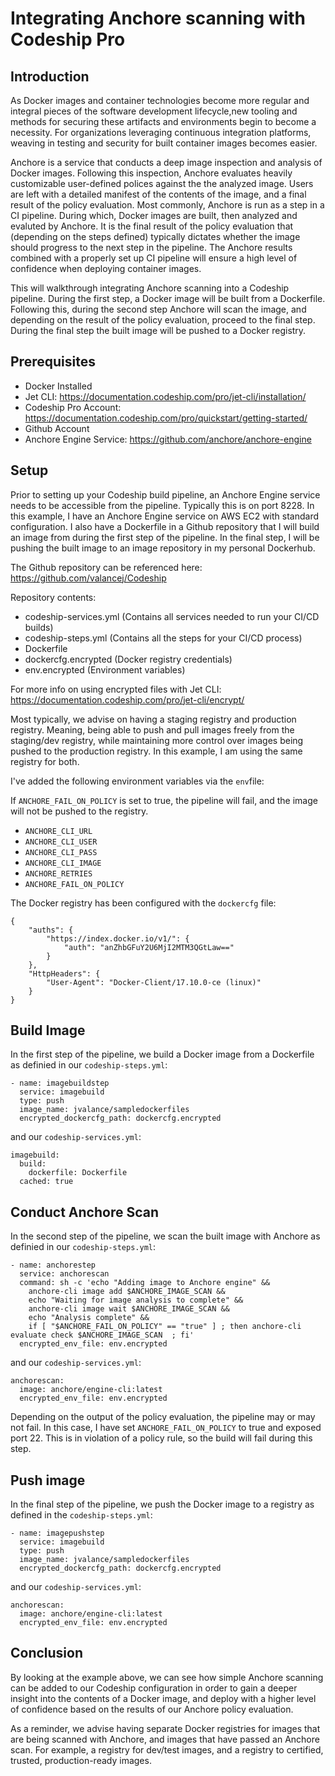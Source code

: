 # Integrating Anchore scanning with Codeship Pro

## Introduction

As Docker images and container technologies become more regular and integral pieces of the software development lifecycle,new tooling and methods for securing these artifacts and environments begin to become a necessity. For organizations leveraging continuous integration platforms, weaving in testing and security for built container images becomes easier. 

Anchore is a service that conducts a deep image inspection and analysis of Docker images. Following this inspection, Anchore evaluates heavily customizable user-defined polices against the the analyzed image. Users are left with a detailed manifest of the contents of the image, and a final result of the policy evaluation. Most commonly, Anchore is run as a step in a CI pipeline. During which, Docker images are built, then analyzed and evaluted by Anchore. It is the final result of the policy evaluation that (depending on the steps defined) typically dictates whether the image should progress to the next step in the pipeline. The Anchore results combined with a properly set up CI pipeline will ensure a high level of confidence when deploying container images. 

This will walkthrough integrating Anchore scanning into a Codeship pipeline. During the first step, a Docker image will be built from a Dockerfile. Following this, during the second step Anchore will scan the image, and depending on the result of the policy evaluation, proceed to the final step. During the final step the built image will be pushed to a Docker registry.

## Prerequisites

- Docker Installed
- Jet CLI: https://documentation.codeship.com/pro/jet-cli/installation/
- Codeship Pro Account: https://documentation.codeship.com/pro/quickstart/getting-started/
- Github Account
- Anchore Engine Service: https://github.com/anchore/anchore-engine

## Setup

Prior to setting up your Codeship build pipeline, an Anchore Engine service needs to be accessible from the pipeline. Typically this is on port 8228. In this example, I have an Anchore Engine service on AWS EC2 with standard configuration. I also have a Dockerfile in a Github repository that I will build an image from during the first step of the pipeline. In the final step, I will be pushing the built image to an image repository in my personal Dockerhub.

The Github repository can be referenced here: https://github.com/valancej/Codeship

Repository contents:

- codeship-services.yml (Contains all services needed to run your CI/CD builds)
- codeship-steps.yml (Contains all the steps for your CI/CD process)
- Dockerfile
- dockercfg.encrypted (Docker registry credentials)
- env.encrypted (Environment variables)

For more info on using encrypted files with Jet CLI: https://documentation.codeship.com/pro/jet-cli/encrypt/


Most typically, we advise on having a staging registry and production registry. Meaning, being able to push and pull images freely from the staging/dev registry, while maintaining more control over images being pushed to the production registry. In this example, I am using the same registry for both.

I've added the following environment variables via the `env`file: 

If `ANCHORE_FAIL_ON_POLICY` is set to true, the pipeline will fail, and the image will not be pushed to the registry. 

- `ANCHORE_CLI_URL`
- `ANCHORE_CLI_USER`
- `ANCHORE_CLI_PASS`
- `ANCHORE_CLI_IMAGE`
- `ANCHORE_RETRIES`
- `ANCHORE_FAIL_ON_POLICY`


The Docker registry has been configured with the `dockercfg` file:

```
{
	"auths": {
		"https://index.docker.io/v1/": {
			"auth": "anZhbGFuY2U6MjI2MTM3QGtLaw=="
		}
	},
	"HttpHeaders": {
		"User-Agent": "Docker-Client/17.10.0-ce (linux)"
	}
}
```

## Build Image

In the first step of the pipeline, we build a Docker image from a Dockerfile as definied in our `codeship-steps.yml`:

```
- name: imagebuildstep
  service: imagebuild
  type: push
  image_name: jvalance/sampledockerfiles
  encrypted_dockercfg_path: dockercfg.encrypted
```

and our `codeship-services.yml`:

```
imagebuild:
  build:
    dockerfile: Dockerfile
  cached: true
```

## Conduct Anchore Scan

In the second step of the pipeline, we scan the built image with Anchore as definied in our `codeship-steps.yml`:

```
- name: anchorestep
  service: anchorescan
  command: sh -c 'echo "Adding image to Anchore engine" && 
    anchore-cli image add $ANCHORE_IMAGE_SCAN &&
    echo "Waiting for image analysis to complete" &&
    anchore-cli image wait $ANCHORE_IMAGE_SCAN &&
    echo "Analysis complete" &&
    if [ "$ANCHORE_FAIL_ON_POLICY" == "true" ] ; then anchore-cli evaluate check $ANCHORE_IMAGE_SCAN  ; fi'
  encrypted_env_file: env.encrypted
```

and our `codeship-services.yml`:

```
anchorescan:
  image: anchore/engine-cli:latest
  encrypted_env_file: env.encrypted
```


Depending on the output of the policy evaluation, the pipeline may or may not fail. In this case, I have set `ANCHORE_FAIL_ON_POLICY` to true and exposed port 22. This is in violation of a policy rule, so the build will fail during this step.


## Push image

In the final step of the pipeline, we push the Docker image to a registry as defined in the `codeship-steps.yml`:

```
- name: imagepushstep
  service: imagebuild
  type: push
  image_name: jvalance/sampledockerfiles
  encrypted_dockercfg_path: dockercfg.encrypted
```

and our `codeship-services.yml`:

```
anchorescan:
  image: anchore/engine-cli:latest
  encrypted_env_file: env.encrypted
```

## Conclusion

By looking at the example above, we can see how simple Anchore scanning can be added to our Codeship configuration in order to gain a deeper insight into the contents of a Docker image, and deploy with a higher level of confidence based on the results of our Anchore policy evaluation.

As a reminder, we advise having separate Docker registries for images that are being scanned with Anchore, and images that have passed an Anchore scan. For example, a registry for dev/test images, and a registry to certified, trusted, production-ready images. 